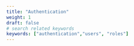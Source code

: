 ```yaml
---
title: "Authentication"
weight: 1
draft: false
# search related keywords
keywords: ["authentication","users", "roles"]
---
```



